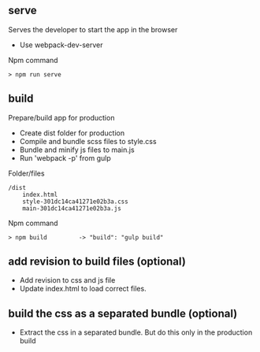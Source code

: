 
## serve

Serves the developer to start the app in the browser

- Use webpack-dev-server

Npm command

    > npm run serve

## build

Prepare/build app for production

- Create dist folder for production
- Compile and bundle scss files to style.css
- Bundle and minify js files to main.js
- Run 'webpack -p' from gulp

Folder/files

    /dist
        index.html
        style-301dc14ca41271e02b3a.css
        main-301dc14ca41271e02b3a.js

Npm command

    > npm build         -> "build": "gulp build"

## add revision to build files (optional)

- Add revision to css and js file
- Update index.html to load correct files.

## build the css as a separated bundle (optional)

- Extract the css in a separated bundle. But do this only in the production build

